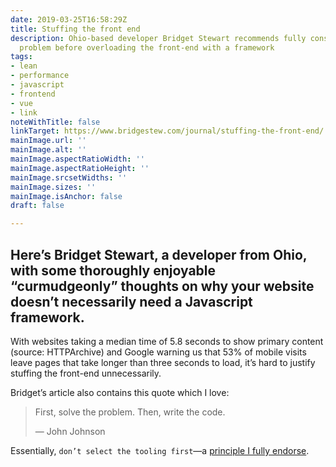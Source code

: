 ```yaml
---
date: 2019-03-25T16:58:29Z
title: Stuffing the front end
description: Ohio-based developer Bridget Stewart recommends fully considering the
  problem before overloading the front-end with a framework
tags:
- lean
- performance
- javascript
- frontend
- vue
- link
noteWithTitle: false
linkTarget: https://www.bridgestew.com/journal/stuffing-the-front-end/
mainImage.url: ''
mainImage.alt: ''
mainImage.aspectRatioWidth: ''
mainImage.aspectRatioHeight: ''
mainImage.srcsetWidths: ''
mainImage.sizes: ''
mainImage.isAnchor: false
draft: false

---
```

Here’s Bridget Stewart, a developer from Ohio, with some thoroughly enjoyable “curmudgeonly” thoughts on why your website doesn’t necessarily need a Javascript framework.
---

With websites taking a median time of 5.8 seconds to show primary content (source: HTTPArchive) and Google warning us that 53% of mobile visits leave pages that take longer than three seconds to load, it’s hard to justify stuffing the front-end unnecessarily.

Bridget’s article also contains this quote which I love:

<blockquote>
  <p>First, solve the problem. Then, write the code.</p>
  <footer>— John Johnson</footer>
</blockquote>

Essentially, `don’t select the tooling first`—a [principle I fully endorse](https://fuzzylogic.me/thoughts/website-delivery-principles).